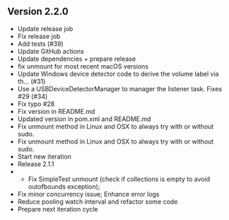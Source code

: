 ## Version 2.2.0

- Update release job
- Fix release job
- Add tests (#39)
- Update GitHub actions
- Update dependencies + prepare release
- fix unmount for most recent macOS versions
- Update Windows device detector code to derive the volume label via th… (#31)
- Use a USBDeviceDetectorManager to manager the listener task. Fixes #29 (#34)
- Fix typo #28
- Fix version in README.md
- Updated version in pom.xml and README.md
- Fix unmount method in Linux and OSX to always try with or without sudo.
- Fix unmount method in Linux and OSX to always try with or without sudo.
- Start new iteration
- Release 2.1.1
- - Fix SimpleTest unmount (check if collections is empty to avoid outofbounds exception);
- Fix minor concurrency issue; Enhance error logs
- Reduce pooling watch interval and refactor some code
- Prepare next iteration cycle




